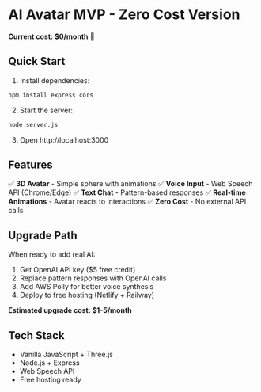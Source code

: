 # AI Avatar MVP - Zero Cost Version

**Current cost: $0/month** 🎉

## Quick Start

1. Install dependencies:
```bash
npm install express cors
```

2. Start the server:
```bash
node server.js
```

3. Open http://localhost:3000

## Features

✅ **3D Avatar** - Simple sphere with animations
✅ **Voice Input** - Web Speech API (Chrome/Edge)
✅ **Text Chat** - Pattern-based responses
✅ **Real-time Animations** - Avatar reacts to interactions
✅ **Zero Cost** - No external API calls

## Upgrade Path

When ready to add real AI:

1. Get OpenAI API key ($5 free credit)
2. Replace pattern responses with OpenAI calls
3. Add AWS Polly for better voice synthesis
4. Deploy to free hosting (Netlify + Railway)

**Estimated upgrade cost: $1-5/month**

## Tech Stack

- Vanilla JavaScript + Three.js
- Node.js + Express
- Web Speech API
- Free hosting ready